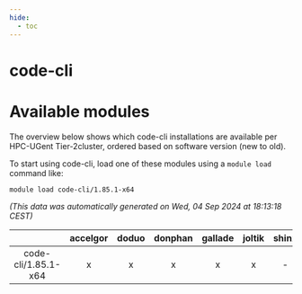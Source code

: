 ```yaml
---
hide:
  - toc
---
```


code-cli
========

# Available modules


The overview below shows which code-cli installations are available per HPC-UGent Tier-2cluster, ordered based on software version (new to old).

To start using code-cli, load one of these modules using a `module load` command like:

```shell
module load code-cli/1.85.1-x64
```

*(This data was automatically generated on Wed, 04 Sep 2024 at 18:13:18 CEST)*  

| |accelgor|doduo|donphan|gallade|joltik|shinx|skitty|
| :---: | :---: | :---: | :---: | :---: | :---: | :---: | :---: |
|code-cli/1.85.1-x64|x|x|x|x|x|-|x|
